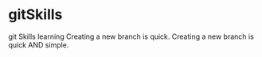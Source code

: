# gitSkills
git Skills learning
Creating a new branch is quick.
Creating a new branch is quick AND simple.